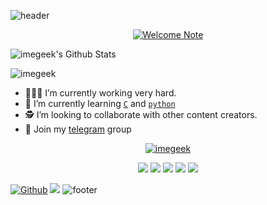 ![header](https://capsule-render.vercel.app/api?type=wave&color=gradient&height=150&section=header)

<p align="center">
<!--  <img alt="profile pic" width="195px" src="https://avatars1.githubusercontent.com/u/63346676?s=400&u=a01b5199f29c08a702f4c65bfaa47d3b76e25cb1&v=4" /> -->
<!--  <img src="https://github-readme-stats.anuraghazra1.vercel.app/api/top-langs/?username=imegeek&hide=ruby,perl&hide_border=true" /> -->

<a href="#">
<img title="Welcome Note" src="https://github.com/imegeek/imegeek/assets/63346676/db6303c3-c952-4041-841f-f8a4a07036a0" /></a>

<img alt="imegeek's Github Stats" src="https://github-readme-stats.vercel.app/api?username=imegeek&show_icons=true&include_all_commits=true&hide_border=true"/></p>
<p><img align="center" src="https://github-readme-streak-stats.herokuapp.com/?user=imegeek&" alt="imegeek" /></p>

- 🧑🏻‍🏫 I’m currently working very hard.
- 📖 I’m currently learning [`C`](https://google.com/search?q=c+language) and [`python`](https://google.com/search?q=python+language)
- 🕵️ I’m looking to collaborate with other content creators.
- 💬 Join my [telegram](https://t.me/imegeek) group

<p align="center">
  <a href="https://github.com/imegeek"><img title="imegeek" src="https://github-readme-stats.vercel.app/api/top-langs/?username=imegeek&layout=compact&langs_count=4&hide_progress=true&hide=hack,php,roff,less,perl,ruby,vim%20script"></a>
</p>

<!--
<p align="center">
  <a href="https://github.com/imegeek"><img title="imegeek" src="https://github-readme-stats.vercel.app/api/top-langs/?username=imegeek&custom_title=Known%20Languages&card_width=400&langs_count=8&hide=hack,roff,less,perl,ruby,scss,batchfile,dockerfile,"></a>
</p>-->

<p align="center">
<a href="https://github.com/imegeek/pentesting-framework"><img src="https://github-readme-stats.vercel.app/api/pin/?username=imegeek&repo=pentesting-framework"></a>
<a href="https://github.com/imegeek/Theme-Engine"><img src="https://github-readme-stats.vercel.app/api/pin/?username=imegeek&repo=Theme-Engine"></a>
<a href="https://github.com/imegeek/abhacker.repo"><img src="https://github-readme-stats.vercel.app/api/pin/?username=imegeek&repo=abhacker.repo"></a>
<a href="https://github.com/imegeek/Login-page"><img src="https://github-readme-stats.vercel.app/api/pin/?username=imegeek&repo=Login-page"></a>
<a href="https://github.com/imegeek/Termux-security"><img src="https://github-readme-stats.vercel.app/api/pin/?username=imegeek&repo=Termux-security"></a>
</p>

[![Github](https://img.shields.io/badge/-Github-181717?style=for-the-badge&logo=Github&logoColor=grey)](https://github.com/imegeek)
![](https://estruyf-github.azurewebsites.net/api/VisitorHit?user=imegeek&repo=github-visitors-badge&countColorcountColor&countColor=%23211F18)
![footer](https://capsule-render.vercel.app/api?type=wave&color=gradient&height=150&section=footer)

<!--
<img src="https://capsule-render.vercel.app/api?type=wave&color=gradient&height=300&section=header&text=&fontSize=90" />
<img scr="https://capsule-render.vercel.app/api?type=rounded&color=gradient&text=%20asdf%20&height=300&fontSize=100&textBg=true" />

<img src="https://capsule-render.vercel.app/api?type=wave&color=auto&height=300&section=footer&text=&fontSize=90&reversal=true" />
**imegeek/imegeek** is a ✨ _special_ ✨ repository because its `README.md` (this file) appears on your GitHub profile.

Here are some ideas to get you started:
